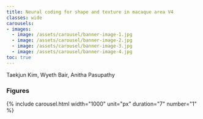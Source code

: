 ```yaml
---
title: Neural coding for shape and texture in macaque area V4
classes: wide
carousels:
- images: 
  - image: /assets/carousel/banner-image-1.jpg
  - image: /assets/carousel/banner-image-2.jpg
  - image: /assets/carousel/banner-image-3.jpg
  - image: /assets/carousel/banner-image-4.jpg
toc: true
---
```


Taekjun Kim, Wyeth Bair, Anitha Pasupathy

### Figures
{% include carousel.html width="1000" unit="px" duration="7" number="1" %}
